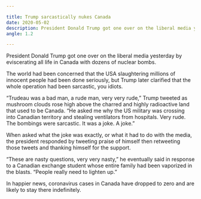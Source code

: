 ```yaml
---

title: Trump sarcastically nukes Canada
date: 2020-05-02
description: President Donald Trump got one over on the liberal media yesterday by eviscerating all life in Canada with dozens of nuclear bombs.
angle: 1.2

---
```


President Donald Trump got one over on the liberal media yesterday by eviscerating all life in Canada with dozens of nuclear bombs.

The world had been concerned that the USA slaughtering millions of innocent people had been done seriously, but Trump later clarified that the whole operation had been sarcastic, you idiots.

“Trudeau was a bad man, a rude man, very very rude,” Trump tweeted as mushroom clouds rose high above the charred and highly radioactive land that used to be Canada. “He asked me why the US military was crossing into Canadian territory and stealing ventilators from hospitals. Very rude. The bombings were sarcastic. It was a joke. A joke.”

When asked what the joke was exactly, or what it had to do with the media, the president responded by tweeting praise of himself then retweeting those tweets and thanking himself for the support.

“These are nasty questions, very very nasty,” he eventually said in response to a Canadian exchange student whose entire family had been vaporized in the blasts. “People really need to lighten up.”

In happier news, coronavirus cases in Canada have dropped to zero and are likely to stay there indefinitely.
